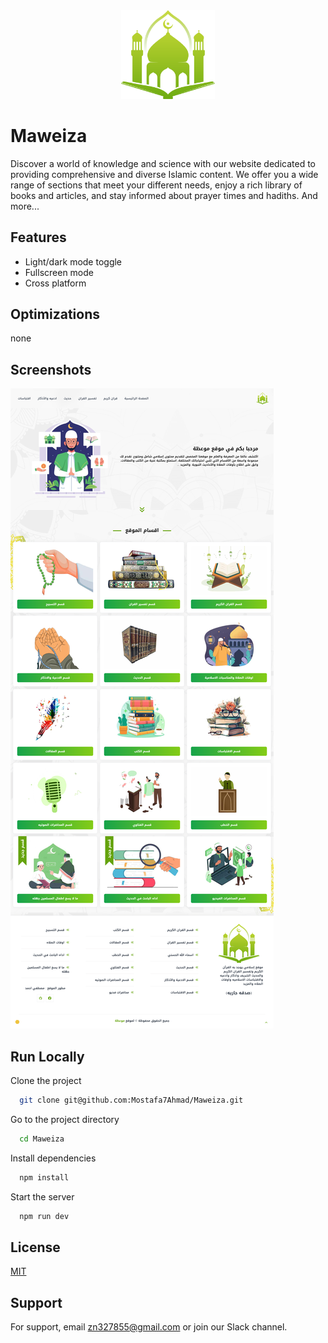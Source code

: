 
<div style="text-align: center;">
  <img 
    src="https://github.com/Mostafa7Ahmad/Maweiza/blob/master/public/logo.png?raw=true" 
    alt="Logo" 
    style="width: 150px; height: auto;" 
  />
</div>


# Maweiza

Discover a world of knowledge and science with our website dedicated to providing comprehensive and diverse Islamic content. We offer you a wide range of sections that meet your different needs, enjoy a rich library of books and articles, and stay informed about prayer times and hadiths. And more...

## Features

- Light/dark mode toggle
- Fullscreen mode
- Cross platform


## Optimizations

none

## Screenshots

![App Screenshot](https://github.com/Mostafa7Ahmad/Maweiza/blob/master/screenshots/1.jpg?raw=true)



## Run Locally

Clone the project

```bash
  git clone git@github.com:Mostafa7Ahmad/Maweiza.git
```

Go to the project directory

```bash
  cd Maweiza
```

Install dependencies

```bash
  npm install
```

Start the server

```bash
  npm run dev
```


## License

[MIT](https://choosealicense.com/licenses/mit/)


## Support

For support, email zn327855@gmail.com or join our Slack channel.


